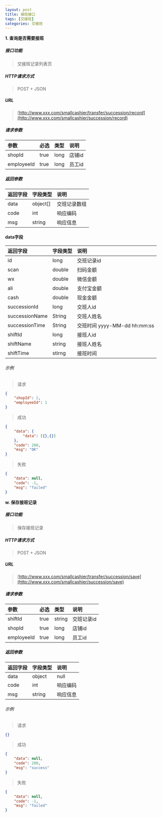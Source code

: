 ```yaml
---
layout: post
title: 接班接口
tags: [交接班]
categories: 交接班
---
```

**1\. 查询是否需要接班**
##### 接口功能
> 交接班记录列表页

##### HTTP请求方式
> POST + JSON

##### URL
> [http://www.xxx.com/smallcashier/transfer/succession/record](http://www.xxx.com/smallcashier/succession/record)

##### 请求参数

|参数|必选|类型|说明|
|:---|:---|:---|:---|
|shopId|true|long|店铺id|
|employeeId|true|long|员工id|

##### 返回参数

|返回字段|字段类型|说明|
|:---|:---|:---|
|data|object[]|交班记录数组|
|code|int|响应编码|
|msg|string|响应信息|

#### data字段

|返回字段|字段类型|说明|
|:---|:---|:---|
|id|long|交班记录id|
|scan|double|扫码金额|
|wx|double|微信金额|
|ali|double|支付宝金额|
|cash|double|现金金额|
|successionId|long|交班人id|
|successionName|String|交班人姓名|
|successionTime|String|交班时间 yyyy-MM-dd hh:mm:ss|
|shiftId|long|接班人id|
|shiftName|string|接班人姓名|
|shiftTime|stirng|接班时间|


###### 示例
> 请求
``` json
{
	"shopId": 2,
    "employeeId": 1
}
```
> 成功
``` json
{
    "data": {
        "data": [{},{}]
    },
    "code": 200,
    "msg": "OK"
}
```
> 失败
``` json
{
    "data": null,
    "code": -1,
    "msg": "failed"
}
```

**w\. 保存接班记录**
##### 接口功能
> 保存接班记录

##### HTTP请求方式
> POST + JSON

##### URL
> [http://www.xxx.com/smallcashier/transfer/succession/save](http://www.xxx.com/smallcashier/succession/save)

##### 请求参数

|参数|必选|类型|说明|
|:---|:---|:---|:---|
|shiftId|true|string|交班记录id|
|shopId|true|long|店铺id|
|employeeId|true|long|员工id|

##### 返回参数

|返回字段|字段类型|说明|
|:---|:---|:---|
|data|object|null|
|code|int|响应编码|
|msg|string|响应信息|

###### 示例
> 请求
``` json
{}
```
> 成功
``` json
{
    "data": null,
    "code": 200,
    "msg": "success"
}
```
> 失败
``` json
{
    "data": null,
    "code": -1,
    "msg": "failed"
}
```